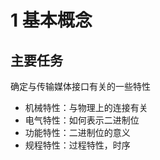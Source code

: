 # 1 基本概念

## 主要任务

确定与传输媒体接口有关的一些特性

- 机械特性：与物理上的连接有关
- 电气特性：如何表示二进制位
- 功能特性：二进制位的意义
- 规程特性：过程特性，时序
